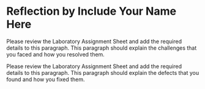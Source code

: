 # Reflection by Include Your Name Here

Please review the Laboratory Assignment Sheet and add the required details to
this paragraph. This paragraph should explain the challenges that you faced and
how you resolved them.

Please review the Laboratory Assignment Sheet and add the required details to
this paragraph. This paragraph should explain the defects that you found and how
you fixed them.
